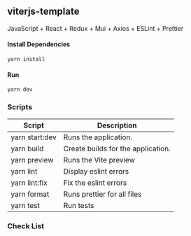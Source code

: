 ## viterjs-template

JavaScript + React + Redux + Mui + Axios + ESLint + Prettier
#### Install Dependencies

```
yarn install
```

#### Run

```
yarn dev
```


### Scripts

| Script        | Description                        |
| ------------- | ---------------------------------- |
| yarn start:dev| Runs the application.        |
| yarn build    | Create builds for the application. |
| yarn preview  | Runs the Vite preview              |
| yarn lint     | Display eslint errors              |
| yarn lint:fix | Fix the eslint errors              |
| yarn format   | Runs prettier for all files        |
| yarn test     | Run tests                          |


### Check List
